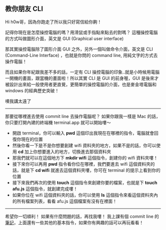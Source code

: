 ## 教你朋友 CLI

Hi h0w哥，因為你跑走了所以我只好寫信給你齁！

記得你現在是怎麼操控電腦的嗎？用滑鼠或手指點來點去的對嗎？
這種操控電腦的方式叫做圖形介面，英文是 GUI (Graphical user interface)

那其實操控電腦除了圖形介面 GUI 之外，另外一個叫做命令介面，英文是 CLI (Command-Line Interface) ，也就是你問的 command line, 用純文字的方式去操作電腦！

而且如果你年紀跟我差不多的話，一定有 CLI 操控電腦的印象..就是小時候用電腦一開機的畫面，跟當機的畫面啦！所以其實 CLI 是 GUI 的前身喔，GUI 是後來才被設計出來給一般使用者更直覺，更簡單的操控電腦的介面，也是麥金塔電腦和 windows 的經典歷史突破！

噢我講太遠了

---

那要從哪裡進去使用 commit line 去操作電腦呢？ 如果你跟我一樣是 Mac 的話，你只要打開內建的終端機 terminal.app 就可以開始嘍～

* 開啟 terminal，你可以輸入 **pwd** 這個印出我現在在哪裡的指令，電腦就會回復你現在的位置
* 然後你看一下是不是你想要創建 wifi 資料夾的地方，如果不是的話，你可以使用 **cd** 加上你想要進入的地方，切換進去那個資料夾
* 那我們就可以在這個地方下 **mkdir wifi** 這個指令，創建你的 wifi 資料夾嘍！
* 接下來你可以再用 **pwd** 指令看你位在哪裡，我們要進去 wifi 這個資料夾的話，就是下 **cd wifi** 就進去這個資料夾嘍，你可在 terminal 的提示上看到你的位置
* 接下來我們再次的使用 **touch** 這個指令來創建你要的檔案，也就是下 **touch afu.js** 這個指令，就創建完成嘍！
* 如果你位在 wifi 這個資料夾的話，你可以使用 **ls** 這個指令來看這個資料夾內的所有檔案列表，看看 afu.js 這個檔案有沒有在裡面！

---

希望你一切順利！
如果有什麼問題的話，再找我嘍！
我上課有個 commit line 的 [筆記](https://hackmd.io/@hsinyu503/SkoUnyXLO)，上面還有一些其他的基本指令，如果你有興趣的話可以再玩看看！



